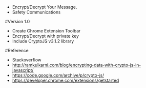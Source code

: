 - Encrypt/Decrypt Your Message.
- Safety Communications

#Version 1.0
- Create Chrome Extension Toolbar 
- Encrypt/Decrypt with private key
- Include CryptoJS v3.1.2 library 


#Reference
  - Stackoverflow
  - http://ramkulkarni.com/blog/encrypting-data-with-crypto-js-in-javascript/
  - https://code.google.com/archive/p/crypto-js/
  - https://developer.chrome.com/extensions/getstarted
